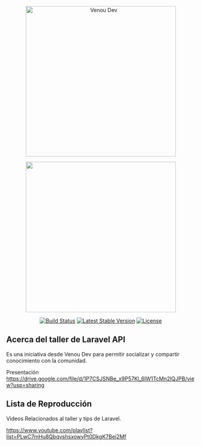<p align="center"><a href="https:venoudev.com"><img src="https://venoudev.com/img/venoudev-2.png" width="400" alt="Venou Dev"></a>
</p>

<p align="center"><img src="https://res.cloudinary.com/dtfbvvkyp/image/upload/v1566331377/laravel-logolockup-cmyk-red.svg" width="400"></p>

<p align="center">
<a href="https://travis-ci.org/laravel/framework"><img src="https://travis-ci.org/laravel/framework.svg" alt="Build Status"></a>  
<a href="https://packagist.org/packages/laravel/framework"><img src="https://poser.pugx.org/laravel/framework/v/stable.svg" alt="Latest Stable Version"></a>
<a href="https://packagist.org/packages/laravel/framework"><img src="https://poser.pugx.org/laravel/framework/license.svg" alt="License"></a>
</p>



## Acerca del taller de Laravel API

Es una iniciativa desde Venou Dev para permitir socializar y compartir conocimiento con la comunidad.

Presentación https://drive.google.com/file/d/1P7CSJSNBe_x9P57Kl_6lW1TcMn2lQJPB/view?usp=sharing

## Lista de Reproducción 

Videos Relacionados al taller y tips de Laravel.

https://www.youtube.com/playlist?list=PLwC7mHu8QbqyshsxowyPt0DkgK7Bej2Mf



